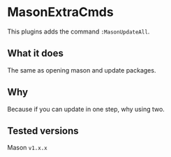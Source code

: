 # MasonExtraCmds
This plugins adds the command `:MasonUpdateAll`.

## What it does
The same as opening mason and update packages.

## Why
Because if you can update in one step, why using two.

## Tested versions
Mason `v1.x.x`
